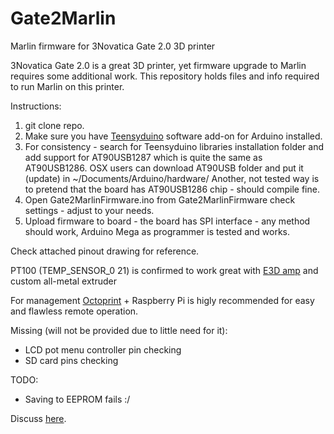 # Gate2Marlin
Marlin firmware for 3Novatica Gate 2.0 3D printer

3Novatica Gate 2.0 is a great 3D printer, yet firmware upgrade to Marlin requires some additional work.
This repository holds files and info required to run Marlin on this printer.

Instructions:

1. git clone repo.
2. Make sure you have <a href="https://www.pjrc.com/teensy/td_download.html" target=_blank>Teensyduino</a> software add-on for Arduino installed.
3. For consistency - search for Teensyduino libraries installation folder and add support for AT90USB1287 which is quite the same as AT90USB1286. 
	OSX users can download AT90USB folder and put it (update) in ~/Documents/Arduino/hardware/
	Another, not tested way is to pretend that the board has AT90USB1286 chip - should compile fine.
4. Open Gate2MarlinFirmware.ino from Gate2MarlinFirmware check settings - adjust to your needs.
5. Upload firmware to board - the board has SPI interface - any method should work, Arduino Mega as programmer is tested and works.

Check attached pinout drawing for reference.

PT100 (TEMP_SENSOR_0 21) is confirmed to work great with <a href="https://e3d-online.com/v6-pt100-sensor-kit" target=_blank>E3D amp</a> and custom all-metal extruder

For management <a href="https://octoprint.org/" target=_blank>Octoprint</a> + Raspberry Pi is higly recommended for easy and flawless remote operation.

Missing (will not be provided due to little need for it):
- LCD pot menu controller pin checking
- SD card pins checking

TODO:
- Saving to EEPROM fails :/

Discuss <a href="http://fabrykator.pl/board/viewtopic.php?f=12&t=1767" target=_blank>here</a>.
